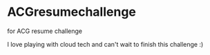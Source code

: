 # ACGresumechallenge
for ACG resume challenge

I love playing with cloud tech and can't wait to finish this challenge :)

